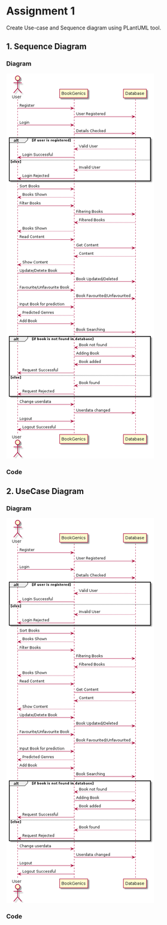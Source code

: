 # Assignment  1
Create Use-case and Sequence diagram using PLantUML tool.

## 1. Sequence Diagram
### Diagram
![Sequence Diagram](https://github.com/akshitm169/Software-Testing/blob/main/Assignment%201/Sequence.png?raw=true)

### Code

## 2. UseCase Diagram
### Diagram
![Sequence Diagram](https://github.com/akshitm169/Software-Testing/blob/main/Assignment%201/Sequence.png?raw=true)

### Code
